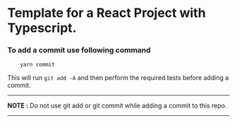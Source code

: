 # Template for a React Project with Typescript.

### To add a commit use following command

```
    yarn commit
```

This will run `git add -A` and then perform the required tests before adding a commit.

---

**NOTE :**
Do not use git add or git commit while adding a commit to this repo.

---
